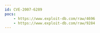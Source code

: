 ```yaml
---
id: CVE-2007-6289
pocs:
    - https://www.exploit-db.com/raw/4696
    - https://www.exploit-db.com/raw/9284
---
```

